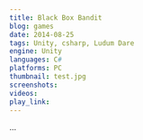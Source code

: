 ```yaml
---
title: Black Box Bandit
blog: games
date: 2014-08-25
tags: Unity, csharp, Ludum Dare
engine: Unity
languages: C#
platforms: PC
thumbnail: test.jpg
screenshots:
videos:
play_link:
---
```

...
